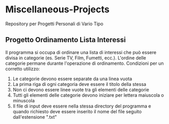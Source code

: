 # Miscellaneous-Projects
Repository per Progetti Personali di Vario Tipo

## Progetto Ordinamento Lista Interessi
Il programma si occupa di ordinare una lista di interessi che può essere divisa in categorie (es. Serie TV, Film, Fumetti, ecc.).
L'ordine delle categorie permane durante l'operazione di ordinamento.
Condizioni per un corretto utilizzo:
1) Le categorie devono essere separate da una linea vuota
2) La prima riga di ogni categoria deve essere il titolo della stessa
3) Non ci devono essere linee vuote tra gli elementi delle categorie
4) Tutti gli elementi delle categorie devono iniziare per lettera maiuscola o minuscola
5) Il file di input deve essere nella stessa directory del programma e quando richiesto deve essere inserito il nome del file seguito dall'estensione ".txt"
